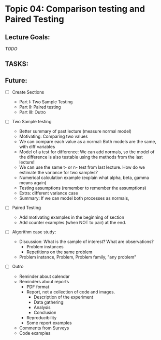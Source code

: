 # Topic 04: Comparison testing and Paired Testing
## Lecture Goals:
*TODO*


## TASKS:
## Future:
- [ ] Create Sections
  - Part I: Two Sample Testing
  - Part II: Paired testing
  - Part III: Outro

- [ ] Two Sample testing
  - Better summary of past lecture (measure normal model)
  - Motivating: Comparing two values 
  - We can compare each value as a normal: Both models are the same, with diff variables
  - Model of a test for difference: We can add normals, so the model of the difference
    is also testable using the methods from the last lecture!
  - We can use the same t- or n- test from last lecture. How do we estimate
    the variance for two samples?
  - Numerical calculation example (explain what alpha, beta, gamma means again)
  - Testing assumptions (remember to remember the assumptions)
  - Extra: different variance case
  - Summary: If we can model both processes as normals,

- [ ] Paired Testing
  - Add motivating examples in the beginning of section
  - Add counter examples (when NOT to pair) at the end.

- [ ] Algorithm case study:
  - Discussion: What is the sample of interest? What are observations?
    - Problem instances
    - Repetitions on the same problem
  - Problem instance, Problem, Problem family, "any problem"

- [ ] Outro
  - Reminder about calendar
  - Reminders about reports
    - PDF format
    - Report, not a collection of code and images.
      - Description of the experiment
      - Data gathering
      - Analysis
      - Conclusion
    - Reproducibility
    - Some report examples
  - Comments from Surveys
  - Code examples
